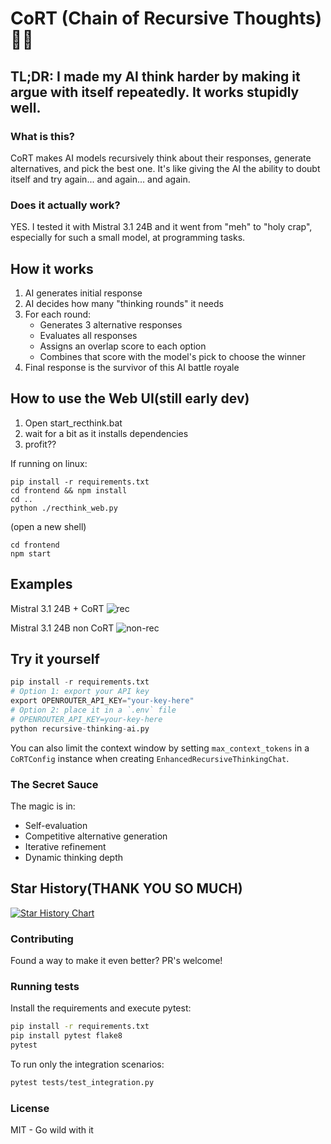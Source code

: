 # CoRT (Chain of Recursive Thoughts) 🧠🔄

## TL;DR: I made my AI think harder by making it argue with itself repeatedly. It works stupidly well.

### What is this?
CoRT makes AI models recursively think about their responses, generate alternatives, and pick the best one. It's like giving the AI the ability to doubt itself and try again... and again... and again.

### Does it actually work?
YES. I tested it with Mistral 3.1 24B and it went from "meh" to "holy crap", especially for such a small model, at programming tasks.


## How it works
1. AI generates initial response
2. AI decides how many "thinking rounds" it needs
3. For each round:
   - Generates 3 alternative responses
   - Evaluates all responses
   - Assigns an overlap score to each option
   - Combines that score with the model's pick to choose the winner
4. Final response is the survivor of this AI battle royale


## How to use the Web UI(still early dev)
1. Open start_recthink.bat
2. wait for a bit as it installs dependencies
3. profit??

If running on linux:
```
pip install -r requirements.txt
cd frontend && npm install
cd ..
python ./recthink_web.py
```

(open a new shell)

```
cd frontend
npm start
```


## Examples


Mistral 3.1 24B + CoRT
![rec](https://github.com/user-attachments/assets/acbcf1f9-4715-4d2c-a31c-38b349602380)

Mistral 3.1 24B non CoRT
![non-rec](https://github.com/user-attachments/assets/9c4f6af9-0a8f-4c62-920c-f272fce225c1)


## Try it yourself
```python
pip install -r requirements.txt
# Option 1: export your API key
export OPENROUTER_API_KEY="your-key-here"
# Option 2: place it in a `.env` file
# OPENROUTER_API_KEY=your-key-here
python recursive-thinking-ai.py
```
You can also limit the context window by setting `max_context_tokens` in a
`CoRTConfig` instance when creating `EnhancedRecursiveThinkingChat`.

### The Secret Sauce
The magic is in:

 - Self-evaluation
 - Competitive alternative generation
 - Iterative refinement
 - Dynamic thinking depth



## Star History(THANK YOU SO MUCH)

<a href="https://www.star-history.com/#PhialsBasement/Chain-of-Recursive-Thoughts&Timeline">
 <picture>
   <source media="(prefers-color-scheme: dark)" srcset="https://api.star-history.com/svg?repos=PhialsBasement/Chain-of-Recursive-Thoughts&type=Timeline&theme=dark" />
   <source media="(prefers-color-scheme: light)" srcset="https://api.star-history.com/svg?repos=PhialsBasement/Chain-of-Recursive-Thoughts&type=Timeline" />
   <img alt="Star History Chart" src="https://api.star-history.com/svg?repos=PhialsBasement/Chain-of-Recursive-Thoughts&type=Timeline" />
 </picture>
</a>



### Contributing

Found a way to make it even better? PR's welcome!

### Running tests
Install the requirements and execute pytest:
```bash
pip install -r requirements.txt
pip install pytest flake8
pytest
```

To run only the integration scenarios:
```bash
pytest tests/test_integration.py
```


### License
MIT - Go wild with it
